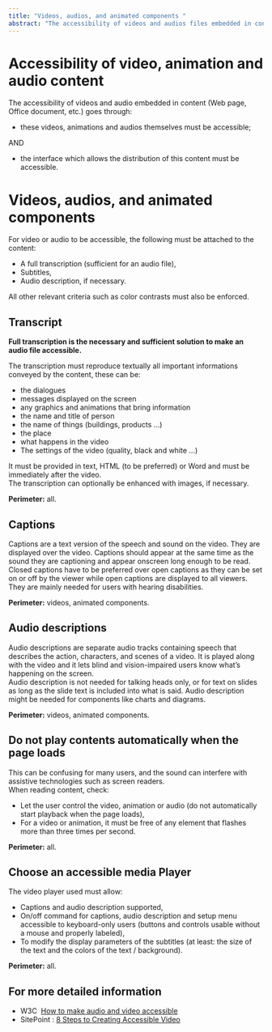 ```yaml
---
title: "Videos, audios, and animated components "
abstract: "The accessibility of videos and audios files embedded in content (Web page, Office document, etc.) recommandations"
---
```


# Accessibility of video, animation and audio content

The accessibility of videos and audio embedded in content (Web page, Office document, etc.) goes through:
* these videos, animations and audios themselves must be accessible;

AND

* the interface which allows the distribution of this content must be accessible.

# Videos, audios, and animated components 

For video or audio to be accessible, the following must be attached to the content:
* A full transcription (sufficient for an audio file),
* Subtitles,
* Audio description, if necessary.

All other relevant criteria such as color contrasts must also be enforced.

## Transcript 

**Full transcription is the necessary and sufficient solution to make an audio file accessible.**

The transcription must reproduce textually all important informations conveyed by the content, these can be:
- the dialogues
- messages displayed on the screen
- any graphics and animations that bring information
- the name and title of person
- the name of things (buildings, products ...)
- the place
- what happens in the video
- The settings of the video (quality, black and white ...)

It must be provided in text, HTML (to be preferred) or Word and must be immediately after the video.  
The transcription can optionally be enhanced with images, if necessary.

**Perimeter:** all.

## Captions 

Captions are a text version of the speech and sound on the video. They are displayed over the video. Captions should appear at the same time as the sound they are captioning and appear onscreen long enough to be read. Closed captions have to be preferred over open captions as they can be set on or off by the viewer while open captions are displayed to all viewers. They are mainly needed for users with hearing disabilities.  

**Perimeter:** videos, animated components.

## Audio descriptions

Audio descriptions are separate audio tracks containing speech that describes the action, characters, and scenes of a video. It is played along with the video and it lets blind and vision-impaired users know what’s happening on the screen.  
Audio description is not needed for talking heads only, or for text on slides as long as the slide text is included into what is said. Audio description might be needed for components like charts and diagrams.  

**Perimeter:** videos, animated components.

## Do not play contents automatically when the page loads 

This can be confusing for many users, and the sound can interfere with assistive technologies such as screen readers.  
When reading content, check:
* Let the user control the video, animation or audio (do not automatically start playback when the page loads),
* For a video or animation, it must be free of any element that flashes more than three times per second.

**Perimeter:** all.

## Choose an accessible media Player

The video player used must allow:
* Captions and audio description supported, 
* On/off command for captions, audio description and setup menu accessible to keyboard-only users (buttons and controls usable without a mouse and properly labeled),
* To modify the display parameters of the subtitles (at least: the size of the text and the colors of the text / background).

**Perimeter:** all.  

## For more detailed information
- W3C&nbsp; <a href="https://www.w3.org/WAI/media/av/#how-to-make-audio-and-video-accessible">How to make audio and video accessible</a>
- SitePoint&nbsp;:  <a href="https://www.sitepoint.com/accessible-video/">8 Steps to Creating Accessible Video</a>
